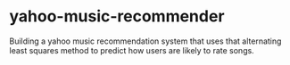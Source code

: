 # yahoo-music-recommender
Building a yahoo music recommendation system that uses that alternating least squares method to predict how users are likely to rate songs.

